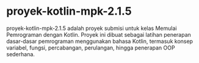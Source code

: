 # proyek-kotlin-mpk-2.1.5
proyek-kotlin-mpk-2.1.5 adalah proyek submisi untuk kelas Memulai Pemrograman dengan Kotlin. Proyek ini dibuat sebagai latihan penerapan dasar-dasar pemrograman menggunakan bahasa Kotlin, termasuk konsep variabel, fungsi, percabangan, perulangan, hingga penerapan OOP sederhana.
